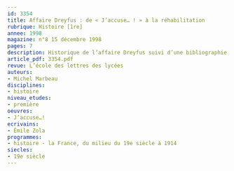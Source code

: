```yaml
---
id: 3354
title: Affaire Dreyfus : de « J’accuse… ! » à la réhabilitation
rubrique: Histoire [1re]
annee: 1998
magazine: n°8 15 décembre 1998
pages: 7
description: Historique de l’affaire Dreyfus suivi d’une bibliographie.
article_pdf: 3354.pdf
revue: L’école des lettres des lycées
auteurs:
- Michel Marbeau
disciplines:
- histoire
niveau_etudes:
- première
oeuvres:
- J’accuse…!
ecrivains:
- Émile Zola
programmes:
- histoire - la France, du milieu du 19e siècle à 1914
siecles:
- 19e siècle
---
```

